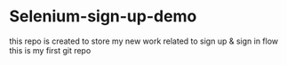 # Selenium-sign-up-demo
this repo is created to store my new work related to sign up &amp; sign in flow<br>
this is my first git repo
